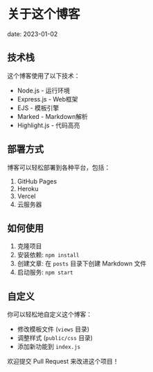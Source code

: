 # 关于这个博客

date: 2023-01-02

## 技术栈

这个博客使用了以下技术：

- Node.js - 运行环境
- Express.js - Web框架
- EJS - 模板引擎
- Marked - Markdown解析
- Highlight.js - 代码高亮

## 部署方式

博客可以轻松部署到各种平台，包括：

1. GitHub Pages
2. Heroku
3. Vercel
4. 云服务器

## 如何使用

1. 克隆项目
2. 安装依赖: `npm install`
3. 创建文章: 在 `posts` 目录下创建 Markdown 文件
4. 启动服务: `npm start`

## 自定义

你可以轻松地自定义这个博客：

- 修改模板文件 (`views` 目录)
- 调整样式 (`public/css` 目录)
- 添加新功能到 `index.js`

欢迎提交 Pull Request 来改进这个项目！